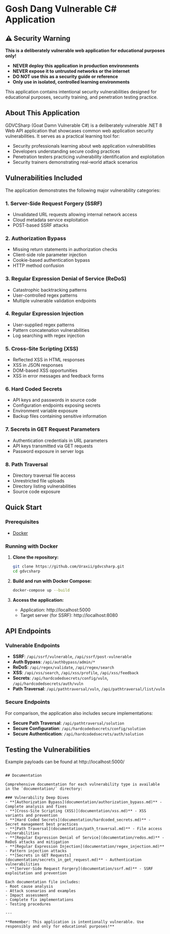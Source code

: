 # Gosh Dang Vulnerable C# Application

## ⚠️ Security Warning

**This is a deliberately vulnerable web application for educational purposes only!**

- **NEVER deploy this application in production environments**
- **NEVER expose it to untrusted networks or the internet**
- **DO NOT use this as a security guide or reference**
- **Only use in isolated, controlled learning environments**

This application contains intentional security vulnerabilities designed for educational purposes, security training, and penetration testing practice.

## About This Application

GDVCSharp (Goat Damn Vulnerable C#) is a deliberately vulnerable .NET 8 Web API application that showcases common web application security vulnerabilities. It serves as a practical learning tool for:

- Security professionals learning about web application vulnerabilities
- Developers understanding secure coding practices
- Penetration testers practicing vulnerability identification and exploitation
- Security trainers demonstrating real-world attack scenarios

## Vulnerabilities Included

The application demonstrates the following major vulnerability categories:

### 1. **Server-Side Request Forgery (SSRF)**
- Unvalidated URL requests allowing internal network access
- Cloud metadata service exploitation
- POST-based SSRF attacks

### 2. **Authorization Bypass**
- Missing return statements in authorization checks
- Client-side role parameter injection
- Cookie-based authentication bypass
- HTTP method confusion

### 3. **Regular Expression Denial of Service (ReDoS)**
- Catastrophic backtracking patterns
- User-controlled regex patterns
- Multiple vulnerable validation endpoints

### 4. **Regular Expression Injection**
- User-supplied regex patterns
- Pattern concatenation vulnerabilities
- Log searching with regex injection

### 5. **Cross-Site Scripting (XSS)**
- Reflected XSS in HTML responses
- XSS in JSON responses
- DOM-based XSS opportunities
- XSS in error messages and feedback forms

### 6. **Hard Coded Secrets**
- API keys and passwords in source code
- Configuration endpoints exposing secrets
- Environment variable exposure
- Backup files containing sensitive information

### 7. **Secrets in GET Request Parameters**
- Authentication credentials in URL parameters
- API keys transmitted via GET requests
- Password exposure in server logs

### 8. **Path Traversal**
- Directory traversal file access
- Unrestricted file uploads
- Directory listing vulnerabilities
- Source code exposure

## Quick Start

### Prerequisites
- [Docker](https://www.docker.com/)

### Running with Docker

1. **Clone the repository:**
   ```bash
   git clone https://github.com/Uraxii/gdvcsharp.git
   cd gdvcsharp
   ```

2. **Build and run with Docker Compose:**
   ```bash
   docker-compose up --build
   ```

3. **Access the application:**
   - Application: http://localhost:5000
   - Target server (for SSRF): http://localhost:8080

## API Endpoints

### Vulnerable Endpoints
- **SSRF**: `/api/ssrf/vulnerable`, `/api/ssrf/post-vulnerable`
- **Auth Bypass**: `/api/authbypass/admin/*`
- **ReDoS**: `/api/regex/validate`, `/api/regex/search`
- **XSS**: `/api/xss/search`, `/api/xss/profile`, `/api/xss/feedback`
- **Secrets**: `/api/hardcodedsecrets/config/vuln`, `/api/hardcodedsecrets/auth/vuln`
- **Path Traversal**: `/api/pathtraversal/vuln`, `/api/pathtraversal/list/vuln`

### Secure Endpoints

For comparison, the application also includes secure implementations:

- **Secure Path Traversal**: `/api/pathtraversal/solution`
- **Secure Configuration**: `/api/hardcodedsecrets/config/solution`
- **Secure Authentication**: `/api/hardcodedsecrets/auth/solution`

## Testing the Vulnerabilities

Example payloads can be found at http://localhost:5000/
```

## Documentation

Comprehensive documentation for each vulnerability type is available in the `documentation/` directory:

### Vulnerability Deep Dives
- **[Authorization Bypass](documentation/authorization_bypass.md)** - Complete analysis and fixes
- **[Cross-Site Scripting (XSS)](documentation/xss.md)** - XSS variants and prevention
- **[Hard Coded Secrets](documentation/hardcoded_secrets.md)** - Secret management best practices
- **[Path Traversal](documentation/path_traversal.md)** - File access vulnerabilities
- **[Regular Expression Denial of Service](documentation/redos.md)** - ReDoS attacks and mitigation
- **[Regular Expression Injection](documentation/regex_injection.md)** - Pattern injection attacks
- **[Secrets in GET Requests](documentation/secrets_in_get_request.md)** - Authentication vulnerabilities
- **[Server-Side Request Forgery](documentation/ssrf.md)** - SSRF exploitation and prevention

Each documentation file includes:
- Root cause analysis
- Attack scenarios and examples
- Impact assessment
- Complete fix implementations
- Testing procedures

---

**Remember: This application is intentionally vulnerable. Use responsibly and only for educational purposes!**

